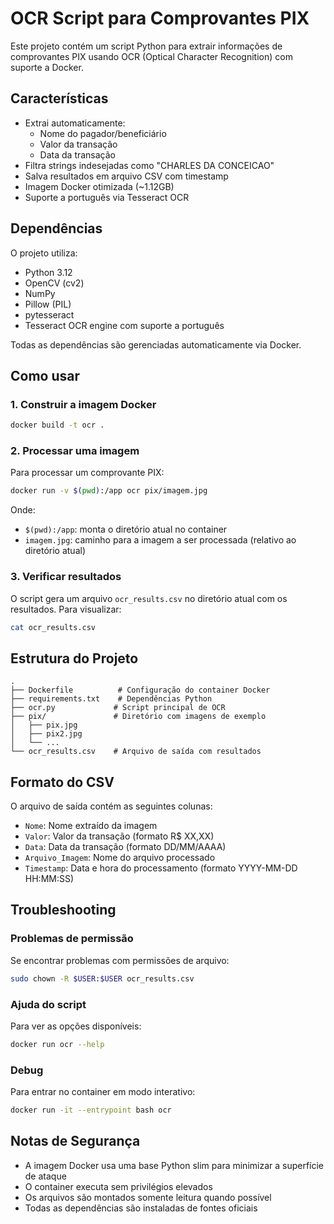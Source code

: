 # OCR Script para Comprovantes PIX

Este projeto contém um script Python para extrair informações de comprovantes PIX usando OCR (Optical Character Recognition) com suporte a Docker.

## Características

- Extrai automaticamente:
  - Nome do pagador/beneficiário
  - Valor da transação
  - Data da transação
- Filtra strings indesejadas como "CHARLES DA CONCEICAO"
- Salva resultados em arquivo CSV com timestamp
- Imagem Docker otimizada (~1.12GB)
- Suporte a português via Tesseract OCR

## Dependências

O projeto utiliza:
- Python 3.12
- OpenCV (cv2)
- NumPy
- Pillow (PIL)
- pytesseract
- Tesseract OCR engine com suporte a português

Todas as dependências são gerenciadas automaticamente via Docker.

## Como usar

### 1. Construir a imagem Docker

```bash
docker build -t ocr .
```

### 2. Processar uma imagem

Para processar um comprovante PIX:

```bash
docker run -v $(pwd):/app ocr pix/imagem.jpg
```

Onde:
- `$(pwd):/app`: monta o diretório atual no container
- `imagem.jpg`: caminho para a imagem a ser processada (relativo ao diretório atual)

### 3. Verificar resultados

O script gera um arquivo `ocr_results.csv` no diretório atual com os resultados. Para visualizar:

```bash
cat ocr_results.csv
```

## Estrutura do Projeto

```
.
├── Dockerfile          # Configuração do container Docker
├── requirements.txt    # Dependências Python
├── ocr.py             # Script principal de OCR
├── pix/               # Diretório com imagens de exemplo
│   ├── pix.jpg
│   ├── pix2.jpg
│   └── ...
└── ocr_results.csv    # Arquivo de saída com resultados
```

## Formato do CSV

O arquivo de saída contém as seguintes colunas:
- `Nome`: Nome extraído da imagem
- `Valor`: Valor da transação (formato R$ XX,XX)
- `Data`: Data da transação (formato DD/MM/AAAA)
- `Arquivo_Imagem`: Nome do arquivo processado
- `Timestamp`: Data e hora do processamento (formato YYYY-MM-DD HH:MM:SS)

## Troubleshooting

### Problemas de permissão

Se encontrar problemas com permissões de arquivo:

```bash
sudo chown -R $USER:$USER ocr_results.csv
```

### Ajuda do script

Para ver as opções disponíveis:

```bash
docker run ocr --help
```

### Debug

Para entrar no container em modo interativo:

```bash
docker run -it --entrypoint bash ocr
```

## Notas de Segurança

- A imagem Docker usa uma base Python slim para minimizar a superfície de ataque
- O container executa sem privilégios elevados
- Os arquivos são montados somente leitura quando possível
- Todas as dependências são instaladas de fontes oficiais
